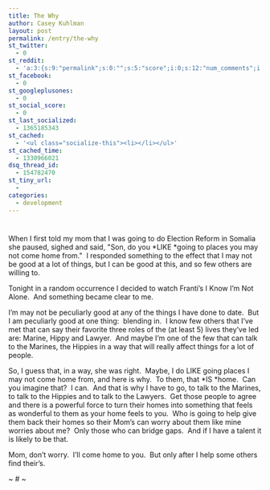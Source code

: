 ```yaml
---
title: The Why
author: Casey Kuhlman
layout: post
permalink: /entry/the-why
st_twitter:
  - 0
st_reddit:
  - 'a:3:{s:9:"permalink";s:0:"";s:5:"score";i:0;s:12:"num_comments";i:0;}'
st_facebook:
  - 0
st_googleplusones:
  - 0
st_social_score:
  - 0
st_last_socialized:
  - 1365185343
st_cached:
  - '<ul class="socialize-this"><li></li></ul>'
st_cached_time:
  - 1330966021
dsq_thread_id:
  - 154782470
st_tiny_url:
  - 
categories:
  - development
---
```

# 

When I first told my mom that I was going to do Election Reform in Somalia she paused, sighed and said, "Son, do you *LIKE *going to places you may not come home from."  I responded something to the effect that I may not be good at a lot of things, but I can be good at this, and so few others are willing to.  

Tonight in a random occurrence I decided to watch Franti’s I Know I’m Not Alone.  And something became clear to me.

I’m may not be peculiarly good at any of the things I have done to date.  But I am peculiarly good at one thing:  blending in.  I know few others that I’ve met that can say their favorite three roles of the (at least 5) lives they’ve led are: Marine, Hippy and Lawyer.  And maybe I’m one of the few that can talk to the Marines, the Hippies in a way that will really affect things for a lot of people.  

So, I guess that, in a way, she was right.  Maybe, I do LIKE going places I may not come home from, and here is why.  To them, that *IS *home.  Can you imagine that?  I can.  And that is why I have to go, to talk to the Marines, to talk to the Hippies and to talk to the Lawyers.  Get those people to agree and there is a powerful force to turn their homes into something that feels as wonderful to them as your home feels to you.  Who is going to help give them back their homes so their Mom’s can worry about them like mine worries about me?  Only those who can bridge gaps.  And if I have a talent it is likely to be that.

Mom, don’t worry.  I’ll come home to you.  But only after I help some others find their’s.

~ # ~